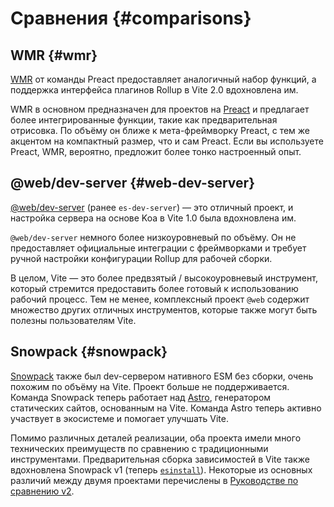 # Сравнения {#comparisons}

## WMR {#wmr}

[WMR](https://github.com/preactjs/wmr) от команды Preact предоставляет аналогичный набор функций, а поддержка интерфейса плагинов Rollup в Vite 2.0 вдохновлена им.

WMR в основном предназначен для проектов на [Preact](https://preactjs.com/) и предлагает более интегрированные функции, такие как предварительная отрисовка. По объёму он ближе к мета-фреймворку Preact, с тем же акцентом на компактный размер, что и сам Preact. Если вы используете Preact, WMR, вероятно, предложит более тонко настроенный опыт.

## @web/dev-server {#web-dev-server}

[@web/dev-server](https://modern-web.dev/docs/dev-server/overview/) (ранее `es-dev-server`) — это отличный проект, и настройка сервера на основе Koa в Vite 1.0 была вдохновлена им.

`@web/dev-server` немного более низкоуровневый по объёму. Он не предоставляет официальные интеграции с фреймворками и требует ручной настройки конфигурации Rollup для рабочей сборки.

В целом, Vite — это более предвзятый / высокоуровневый инструмент, который стремится предоставить более готовый к использованию рабочий процесс. Тем не менее, комплексный проект `@web` содержит множество других отличных инструментов, которые также могут быть полезны пользователям Vite.

## Snowpack {#snowpack}

[Snowpack](https://www.snowpack.dev/) также был dev-сервером нативного ESM без сборки, очень похожим по объёму на Vite. Проект больше не поддерживается. Команда Snowpack теперь работает над [Astro](https://astro.build/), генератором статических сайтов, основанным на Vite. Команда Astro теперь активно участвует в экосистеме и помогает улучшать Vite.

Помимо различных деталей реализации, оба проекта имели много технических преимуществ по сравнению с традиционными инструментами. Предварительная сборка зависимостей в Vite также вдохновлена Snowpack v1 (теперь [`esinstall`](https://github.com/snowpackjs/snowpack/tree/main/esinstall)). Некоторые из основных различий между двумя проектами перечислены в [Руководстве по сравнению v2](https://v2.vite.dev/guide/comparisons).
